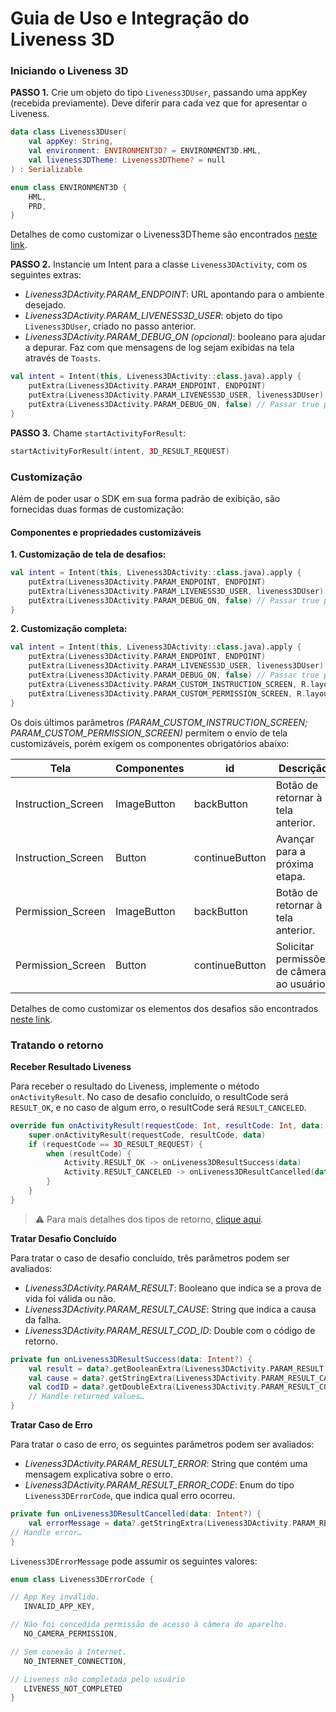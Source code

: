 #  Guia de Uso e Integração do Liveness 3D

###  Iniciando o Liveness 3D

**PASSO 1.** Crie um objeto do tipo `Liveness3DUser`, passando uma appKey (recebida previamente). Deve diferir para cada vez que for apresentar o Liveness.

```kotlin
data class Liveness3DUser(
    val appKey: String,
    val environment: ENVIRONMENT3D? = ENVIRONMENT3D.HML,
    val liveness3DTheme: Liveness3DTheme? = null
) : Serializable

enum class ENVIRONMENT3D {
    HML,
    PRD,
}
```

Detalhes de como customizar o Liveness3DTheme são encontrados [neste link](Liveness3D-Liveness3DTheme.md).

**PASSO 2.**  Instancie um Intent para a classe `Liveness3DActivity`, com os seguintes extras:

- *Liveness3DActivity.PARAM_ENDPOINT*: URL apontando para o ambiente desejado.
- *Liveness3DActivity.PARAM_LIVENESS3D_USER*: objeto do tipo `Liveness3DUser`, criado no passo anterior.
- *Liveness3DActivity.PARAM_DEBUG_ON (opcional)*: booleano para ajudar a depurar. Faz com que mensagens de log sejam exibidas na tela através de `Toasts`.

```kotlin
val intent = Intent(this, Liveness3DActivity::class.java).apply {
    putExtra(Liveness3DActivity.PARAM_ENDPOINT, ENDPOINT)
    putExtra(Liveness3DActivity.PARAM_LIVENESS3D_USER, liveness3DUser)
    putExtra(Liveness3DActivity.PARAM_DEBUG_ON, false) // Passar true para mostrar logs na tela
}
```

**PASSO 3.** Chame `startActivityForResult`:

```kotlin
startActivityForResult(intent, 3D_RESULT_REQUEST)
```

###  Customização

Além de poder usar o SDK em sua forma padrão de exibição, são fornecidas duas formas de customização:

####  Componentes e propriedades customizáveis 

**1. Customização de tela de desafios:**

```kotlin
val intent = Intent(this, Liveness3DActivity::class.java).apply {
    putExtra(Liveness3DActivity.PARAM_ENDPOINT, ENDPOINT)
    putExtra(Liveness3DActivity.PARAM_LIVENESS3D_USER, liveness3DUser)
    putExtra(Liveness3DActivity.PARAM_DEBUG_ON, false) // Passar true para mostrar logs na tela
}
```


**2. Customização completa:**

```kotlin
val intent = Intent(this, Liveness3DActivity::class.java).apply {
    putExtra(Liveness3DActivity.PARAM_ENDPOINT, ENDPOINT)
    putExtra(Liveness3DActivity.PARAM_LIVENESS3D_USER, liveness3DUser)
    putExtra(Liveness3DActivity.PARAM_DEBUG_ON, false) // Passar true para mostrar logs na tela
    putExtra(Liveness3DActivity.PARAM_CUSTOM_INSTRUCTION_SCREEN, R.layout.fragment_custom)
    putExtra(Liveness3DActivity.PARAM_CUSTOM_PERMISSION_SCREEN, R.layout.fragment_custom)
}
```

Os dois últimos parâmetros *(PARAM_CUSTOM_INSTRUCTION_SCREEN; PARAM_CUSTOM_PERMISSION_SCREEN)* permitem o envio de tela customizáveis, porém exigem os componentes obrigatórios abaixo:

|Tela|Componentes|id|Descrição|
|------|--|-----------|---------|
|Instruction_Screen|ImageButton|backButton|Botão de retornar à tela anterior.|
|Instruction_Screen|Button|continueButton|Avançar para a próxima etapa.|
|Permission_Screen|ImageButton|backButton|Botão de retornar à tela anterior.|
|Permission_Screen|Button|continueButton|Solicitar permissões de câmera ao usuário.|


Detalhes de como customizar os elementos dos desafios são encontrados [neste link](Liveness3D-CustomView.md).



###  Tratando o retorno

**Receber Resultado Liveness** 

Para receber o resultado do Liveness, implemente o método `onActivityResult`. No caso de desafio concluído, o resultCode será `RESULT_OK`, e no caso de algum erro, o resultCode será `RESULT_CANCELED`.

```kotlin
override fun onActivityResult(requestCode: Int, resultCode: Int, data: Intent?) {
    super.onActivityResult(requestCode, resultCode, data)
    if (requestCode == 3D_RESULT_REQUEST) {
        when (resultCode) {
            Activity.RESULT_OK -> onLiveness3DResultSuccess(data)
            Activity.RESULT_CANCELED -> onLiveness3DResultCancelled(data)
        }
    }
}
```


>⚠️ Para mais detalhes dos tipos de retorno, [clique aqui](https://certifaceid.readme.io/docs/integra%C3%A7%C3%A3o-atualizada#42-3d-liveness).



**Tratar Desafio Concluído**

Para tratar o caso de desafio concluído, três parâmetros podem ser avaliados:

- *Liveness3DActivity.PARAM_RESULT*: Booleano que indica se a prova de vida foi válida ou não.
- *Liveness3DActivity.PARAM_RESULT_CAUSE*: String que indica a causa da falha.
- *Liveness3DActivity.PARAM_RESULT_COD_ID*: Double com o código de retorno.


```kotlin
private fun onLiveness3DResultSuccess(data: Intent?) {
    val result = data?.getBooleanExtra(Liveness3DActivity.PARAM_RESULT, false)
    val cause = data?.getStringExtra(Liveness3DActivity.PARAM_RESULT_CAUSE)
    val codID = data?.getDoubleExtra(Liveness3DActivity.PARAM_RESULT_COD_ID, 0.0)
    // Handle returned values…
}
```



**Tratar Caso de Erro** 

Para tratar o caso de erro, os seguintes parâmetros podem ser avaliados:

- *Liveness3DActivity.PARAM_RESULT_ERROR*: String que contém uma mensagem explicativa sobre o erro.
- *Liveness3DActivity.PARAM_RESULT_ERROR_CODE*: Enum do tipo `Liveness3DErrorCode`, que indica qual erro ocorreu.

```kotlin
private fun onLiveness3DResultCancelled(data: Intent?) {
    val errorMessage = data?.getStringExtra(Liveness3DActivity.PARAM_RESULT_ERROR)
// Handle error…
}
```

`Liveness3DErrorMessage` pode assumir os seguintes valores:

```kotlin
enum class Liveness3DErrorCode {

// App Key inválido.
   INVALID_APP_KEY,

// Não foi concedida permissão de acesso à câmera do aparelho.
   NO_CAMERA_PERMISSION,

// Sem conexão à Internet.
   NO_INTERNET_CONNECTION,

// Liveness não completada pelo usuário
   LIVENESS_NOT_COMPLETED
}
```
